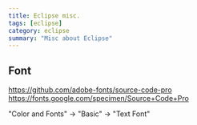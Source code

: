 ```yaml
---
title: Eclipse misc.
tags: [eclipse]
category: eclipse
summary: "Misc about Eclipse"
---
```


## Font

<https://github.com/adobe-fonts/source-code-pro>
<https://fonts.google.com/specimen/Source+Code+Pro>

"Color and Fonts" -> "Basic" -> "Text Font"
